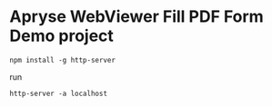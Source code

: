# Apryse WebViewer Fill PDF Form Demo project

```
npm install -g http-server
```

run
```
http-server -a localhost
```